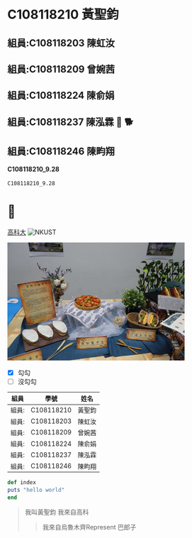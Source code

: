#  C108118210 黃聖鈞
## 組員:C108118203 陳虹汝
## 組員:C108118209 曾婉茜
## 組員:C108118224 陳俞娟
## 組員:C108118237 陳泓霖 🐴 🐕
## 組員:C108118246 陳畇翔

**C108118210_9.28**

`C108118210_9.28`

# 🥵
[高科大](http://www.nkust.edu.tw)
![NKUST](https://www.nkust.edu.tw/var/file/0/1000/img/513/182513897.png "NKUST")

[![吳寶春](NKUST1.jpeg "統神面臨財務危機")](https://s.yimg.com/ny/api/res/1.2/RUu5cH_9M2as70kB8CpsBA--/YXBwaWQ9aGlnaGxhbmRlcjt3PTY0MA--/https://s.yimg.com/os/creatr-uploaded-images/2021-09/4fd0c420-1c3c-11ec-b1ff-ea1868351416)

- [x] 勾勾
- [ ] 沒勾勾

| 組員 | 學號 | 姓名 |
| ---- | ---- |---- |
| 組員: | C108118210 | 黃聖鈞 |
| 組員: | C108118203 | 陳虹汝 |
| 組員: | C108118209 | 曾婉茜 |
| 組員: | C108118224 | 陳俞娟 |
| 組員: | C108118237 | 陳泓霖 |
| 組員: | C108118246 | 陳畇翔 |

```ruby
def index
puts "hello world"
end
```
>我叫黃聖鈞
>我來自高科
>>我來自烏魯木齊Represent 巴郎子
